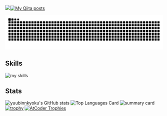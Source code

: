 ![](https://komarev.com/ghpvc/?username=yuubinnkyoku)[![My Qiita posts](https://qiita-badge.apiapi.app/s/yuubinnkyoku0730/posts.svg)](http://qiita.com/yuubinkyoku0730)

![](https://raw.githubusercontent.com/yuubinnkyoku/yuubinnkyoku/output/github-contribution-grid-snake.svg)

## Skills
<img alt="my skills" src="https://skillicons.dev/icons?theme=dark&perline=7&i=cpp,dart,py,bots,docker,gcp,github,notion,unity,vscode,windows,notion,flutter,pwsh,twitter,discord" />
<br>

## Stats
![yuubinnkyoku's GitHub stats](https://github-readme-stats.vercel.app/api?username=yuubinnkyoku&show_icons=true&count_private=true&theme=dark)
![Top Languages Card](https://github-readme-stats.vercel.app/api/top-langs?username=yuubinnkyoku&show_icons=true&count_private=true&theme=dark&layout=compact)
![summary card](https://github-profile-summary-cards.vercel.app/api/cards/profile-details?username=yuubinnkyoku&theme=monokai)
[![trophy](https://github-profile-trophy.vercel.app/?username=yuubinnkyoku)](https://github.com/ryo-ma/github-profile-trophy)
[![AtCoder Trophies](https://atcoder-trophies.vercel.app/api/v1/atcoder?username=yuubinnkyoku&theme=tokyonight)](https://github.com/KATO-Hiro/AtCoderTrophies)
